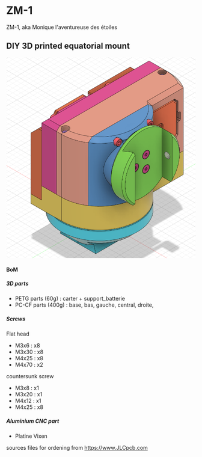 # ZM-1
 ZM-1, aka Monique l'aventureuse des étoiles

## DIY 3D printed equatorial mount

![3D_view](https://raw.githubusercontent.com/lordzurp/ZM-1/main/Images/ZM-1_3D_view.png)

#### BoM

##### 3D parts

* PETG parts (60g) : carter + support_batterie
* PC-CF parts (400g) : base, bas, gauche, central, droite, 

##### Screws

Flat head
* M3x6 : x8
* M3x30 : x8
* M4x25 : x8
* M4x70 : x2

countersunk screw
* M3x8 : x1
* M3x20 : x1
* M4x12 : x1
* M4x25 : x8

##### Aluminium CNC part

* Platine Vixen

sources files for ordening from https://www.JLCpcb.com